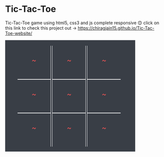 # Tic-Tac-Toe

Tic-Tac-Toe game using  html5, css3 and js complete responsive :blush:
click on this link to check this project out -> https://chiragjain15.github.io/Tic-Tac-Toe-website/

![screenshot of the hangmanwebsite](/img/tic-tac-toe.png)
